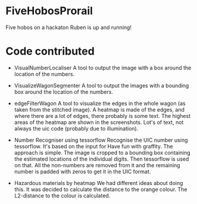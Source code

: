 # FiveHobosProrail
Five hobos on a hackaton
Ruben is up and running!

# Code contributed #

- VisualNumberLocaliser
A tool to output the image with a box around the location of the numbers.

- VisualizeWagonSegmenter
A tool to output the images with a bounding box around the location of the numbers.

- edgeFilterWagon
A tool to visualize the edges in the whole wagon (as taken from the stitched image). A heatmap is made of the edges, and where there are a lot of edges, there probably is some text. The highest areas of the heatmap are shown in the screenshots. Lot's of text, not always the uic code (probably due to illumination).

- Number Recogniser using tessorflow
Recognise the UIC number using tessorflow. It's based on the input for Have fun with graffity.
The approach is simple. The image is cropped to a bounding box containing the estimated locations of the individual digits.
Then tessorflow is used on that. All the non-numbers are removed from it and the remaining number is padded with zeros to get it in the UIC format.

- Hazardous materials by heatmap
We had different ideas about doing this.
It was decided to calculate the distance to the orange colour.
The L2-distance to the colour is calculated.


